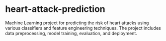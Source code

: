 # heart-attack-prediction
Machine Learning project for predicting the risk of heart attacks using various classifiers and feature engineering techniques. The project includes data preprocessing, model training, evaluation, and deployment.
